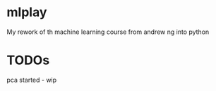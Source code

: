 # mlplay
My rework of th machine learning course from andrew ng into python
# TODOs
pca started - wip